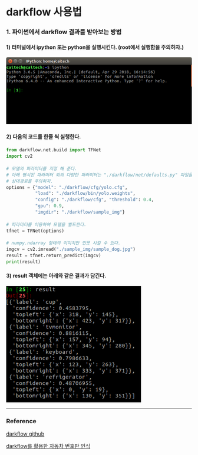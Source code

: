 # darkflow 사용법

### 1. 파이썬에서 darkflow 결과를 받아보는 방법

####   1) 터미널에서 ipython 또는 python을 실행시킨다. (root에서 실행함을 주의하자.)

![ipython_screenshot](/miscellaneous/ipython_screenshot.png)



####   2) 다음의 코드를 한줄 씩 실행한다.

~~~python
from darkflow.net.build import TFNet
import cv2

# 모델의 파라미터를 지정 해 준다. 
# 아래 명시된 파라미터 외의 다양한 파라미터는 "./darkflow/net/defaults.py" 파일을 참조하거나 터미널에서 "flow --h"를 실행시킨다.
# 상대경로를 주의하자.
options = {"model": "./darkflow/cfg/yolo.cfg", 
           "load": "./darkflow/bin/yolo.weights", 
           "config": "./darkflow/cfg", "threshold": 0.4, 
           "gpu": 0.9,
           "imgdir": "./darkflow/sample_img"}

# 파라미터를 이용하여 모델을 빌드한다.
tfnet = TFNet(options)

# numpy.ndarray 형태의 이미지만 인풋 시킬 수 있다.
imgcv = cv2.imread("./sample_img/sample_dog.jpg")
result = tfnet.return_predict(imgcv)
print(result)
~~~



####   3) result 객체에는 아래와 같은 결과가 담긴다.

![ipython_result](/miscellaneous/ipython_result.png)





---

### Reference

[darkflow github](https://github.com/thtrieu/darkflow)

[darkflow를 활용한 자동차 번호판 인식](https://park-ju-hyeong.github.io/2018/04/11/%E1%84%8C%E1%85%A1%E1%84%83%E1%85%A9%E1%86%BC%E1%84%8E%E1%85%A1-%E1%84%87%E1%85%A5%E1%86%AB%E1%84%92%E1%85%A9%E1%84%91%E1%85%A1%E1%86%AB-%E1%84%8B%E1%85%B5%E1%86%AB%E1%84%89%E1%85%B5%E1%86%A8-(OCR)-with-YOLO-v2/)

